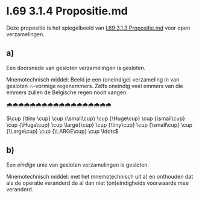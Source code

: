 # I.69 3.1.4 Propositie.md


Deze propositie is het spiegelbeeld van [I.69 3.1.3 Propositie.md](I.69%203.1.3%20Propositie.md) voor open verzamelingen.

## a)

Een doorsnede van gesloten verzamelingen is gesloten.

Mnemotechnisch middel: Beeld je een (oneindige) verzameling in van gesloten $\cap$-vormige regenemmers. Zelfs oneindig veel emmers van die emmers zullen de Belgische regen nooit vangen.

🌧️🌧️🌧️🌧️🌧️🌧️🌧️🌧️🌧️🌧️🌧️🌧️🌧️🌧️🌧️🌧️🌧️🌧

$\cup {\tiny \cup} \cup {\small\cup} \cup {\Huge\cup} \cup {\small\cup} \cup {\Huge\cup} \cup \large{\cup} \cup {\tiny\cup} \cup {\small\cup} \cup  {\Large\cup} \cup {\LARGE\cup} \cup \ldots$ 

## b)

Een _eindige_ unie van gesloten verzamelingen is gesloten.

Mnemotechnisch middel: met het mnemotechnisch uit a) en onthouden dat als de operatie veranderd de al dan niet (on)eindigheids voorwaarde mee veranderd.

